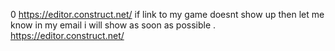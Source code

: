 0 https://editor.construct.net/ if link to my game doesnt show up then let me know in my email i will show as soon as possible .
https://editor.construct.net/
